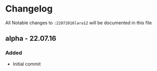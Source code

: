 # Changelog

All Notable changes to `:22072016lara12` will be documented in this file

## alpha - 22.07.16

### Added
- Initial commit
